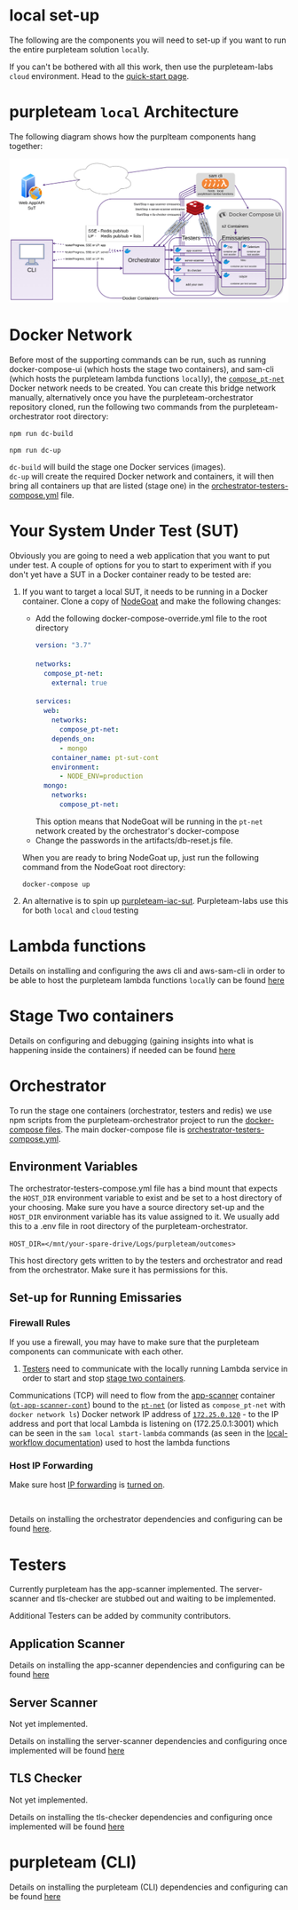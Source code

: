 # local set-up

The following are the components you will need to set-up if you want to run the entire purpleteam solution `local`ly.

If you can't be bothered with all this work, then use the purpleteam-labs `cloud` environment. Head to the [quick-start page](https://github.com/purpleteam-labs/purpleteam-doc/blob/main/quick-start.md).

# purpleteam `local` Architecture

The following diagram shows how the purplteam components hang together:

![purpleteam local architecture](../assets/img/purpleteam_local_2021-01-min.png)

# Docker Network

Before most of the supporting commands can be run, such as running docker-compose-ui (which hosts the stage two containers), and sam-cli (which hosts the purpleteam lambda functions `local`ly), the [`compose_pt-net`](https://github.com/purpleteam-labs/purpleteam-orchestrator/blob/b4502fe50cfe151edb70ef1be376a70c58a78729/compose/orchestrator-testers-compose.yml#L4) Docker network needs to be created.
You can create this bridge network manually, alternatively once you have the purpleteam-orchestrator repository cloned, run the following two commands from the purpleteam-orchestrator root directory:

```
npm run dc-build
```
```
npm run dc-up
```

`dc-build` will build the stage one Docker services (images).  
`dc-up` will create the required Docker network and containers, it will then bring all containers up that are listed (stage one) in the [orchestrator-testers-compose.yml](https://github.com/purpleteam-labs/purpleteam-orchestrator/blob/b4502fe50cfe151edb70ef1be376a70c58a78729/compose/orchestrator-testers-compose.yml) file.

# Your System Under Test (SUT)

Obviously you are going to need a web application that you want to put under test. A couple of options for you to start to experiment with if you don't yet have a SUT in a Docker container ready to be tested are:

1. If you want to target a local SUT, it needs to be running in a Docker container. Clone a copy of [NodeGoat](https://github.com/OWASP/NodeGoat) and make the following changes:  
   * Add the following docker-compose-override.yml file to the root directory  
     ```yaml
     version: "3.7"
     
     networks:
       compose_pt-net:
         external: true
     
     services:
       web:
         networks:
           compose_pt-net:
         depends_on:
           - mongo
         container_name: pt-sut-cont
         environment:
           - NODE_ENV=production
       mongo:
         networks:
           compose_pt-net:
     ```
        This option means that NodeGoat will be running in the `pt-net` network created by the orchestrator's docker-compose
   * Change the passwords in the artifacts/db-reset.js file.  
   
   When you are ready to bring NodeGoat up, just run the following command from the NodeGoat root directory:  
     ```shell
     docker-compose up
     ```
2. An alternative is to spin up [purpleteam-iac-sut](https://github.com/purpleteam-labs/purpleteam-iac-sut). Purpleteam-labs use this for both `local` and `cloud` testing

# Lambda functions

Details on installing and configuring the aws cli and aws-sam-cli in order to be able to host the purpleteam lambda functions `local`ly can be found [here](https://github.com/purpleteam-labs/purpleteam-lambda)

# Stage Two containers

Details on configuring and debugging (gaining insights into what is happening inside the containers) if needed can be found [here](https://github.com/purpleteam-labs/purpleteam-s2-containers)

# Orchestrator

To run the stage one containers (orchestrator, testers and redis) we use npm scripts from the purpleteam-orchestrator project to run the [docker-compose files](https://github.com/purpleteam-labs/purpleteam-orchestrator/tree/main/compose).
The main docker-compose file is [orchestrator-testers-compose.yml](https://github.com/purpleteam-labs/purpleteam-orchestrator/blob/b4502fe50cfe151edb70ef1be376a70c58a78729/compose/orchestrator-testers-compose.yml).

## Environment Variables

The orchestrator-testers-compose.yml file has a bind mount that expects the `HOST_DIR` environment variable to exist and be set to a host directory of your choosing.
Make sure you have a source directory set-up and the `HOST_DIR` environment variable has its  value assigned to it.
We usually add this to a .env file in root directory of the purpleteam-orchestrator.

`HOST_DIR=</mnt/your-spare-drive/Logs/purpleteam/outcomes>`

This host directory gets written to by the testers and orchestrator and read from the orchestrator. Make sure it has permissions for this.

## Set-up for Running Emissaries

### Firewall Rules

If you use a firewall, you may have to make sure that the purpleteam components can communicate with each other.

1. [Testers](https://github.com/purpleteam-labs/purpleteam-doc/blob/main/definitions.md) need to communicate with the locally running Lambda service in order to start and stop [stage two containers](https://github.com/purpleteam-labs/purpleteam-s2-containers).  

  Communications (TCP) will need to flow from the [app-scanner](https://github.com/purpleteam-labs/purpleteam-app-scanner) container ([`pt-app-scanner-cont`](https://github.com/purpleteam-labs/purpleteam-orchestrator/blob/4324d85e13ffa637b6da75079e08a3c6595f619d/compose/orchestrator-testers-compose.yml#L40)) bound to the [`pt-net`](https://github.com/purpleteam-labs/purpleteam-orchestrator/blob/4324d85e13ffa637b6da75079e08a3c6595f619d/compose/orchestrator-testers-compose.yml#L4) (or listed as `compose_pt-net` with `docker network ls`) Docker network IP address of [`172.25.0.120`](https://github.com/purpleteam-labs/purpleteam-orchestrator/blob/4324d85e13ffa637b6da75079e08a3c6595f619d/compose/orchestrator-testers-compose.yml#L22) - to the IP address and port that local Lambda is listening on (172.25.0.1:3001) which can be seen in the `sam local start-lambda` commands (as seen in the [local-workflow documentation](https://github.com/purpleteam-labs/purpleteam-doc/blob/e761c374d43f94496983b5c7dc4d6d4c69b61f58/local/local-workflow.md)) used to host the lambda functions

### Host IP Forwarding

Make sure host [IP forwarding](https://www.dedoimedo.com/computers/docker-networking.html#mozTocId387645) is [turned on](https://linuxconfig.org/how-to-turn-on-off-ip-forwarding-in-linux).

<br>

Details on installing the orchestrator dependencies and configuring can be found  [here](https://github.com/purpleteam-labs/purpleteam-orchestrator).

# Testers

Currently purpleteam has the app-scanner implemented. The server-scanner and tls-checker are stubbed out and waiting to be implemented.

Additional Testers can be added by community contributors.

## Application Scanner

Details on installing the app-scanner dependencies and configuring can be found [here](https://github.com/purpleteam-labs/purpleteam-app-scanner)

## Server Scanner

Not yet implemented.

Details on installing the server-scanner dependencies and configuring once implemented will be found [here](https://github.com/purpleteam-labs/purpleteam-server-scanner)

## TLS Checker

Not yet implemented.

Details on installing the tls-checker dependencies and configuring once implemented will be found  [here](https://github.com/purpleteam-labs/purpleteam-tls-checker)

# purpleteam (CLI)

Details on installing the purpleteam (CLI) dependencies and configuring can be found [here](https://github.com/purpleteam-labs/purpleteam)

